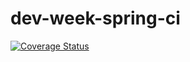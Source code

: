 # dev-week-spring-ci

[![Coverage Status](https://coveralls.io/repos/github/Jacko161/dev-week-spring-ci/badge.svg?branch=Code-scanning)](https://coveralls.io/github/Jacko161/dev-week-spring-ci?branch=Code-scanning)
